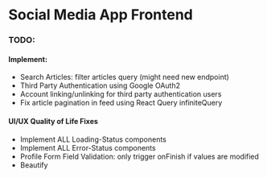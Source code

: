 # Social Media App Frontend

### TODO:

#### Implement:

- Search Articles: filter articles query (might need new endpoint)
- Third Party Authentication using Google OAuth2
- Account linking/unlinking for third party authentication users
- Fix article pagination in feed using React Query infiniteQuery

#### UI/UX Quality of Life Fixes

- Implement ALL Loading-Status components
- Implement ALL Error-Status components
- Profile Form Field Validation: only trigger onFinish if values are modified
- Beautify
